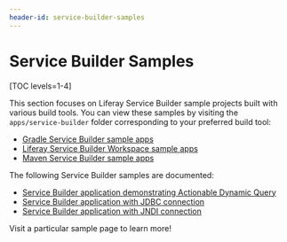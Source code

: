 ```yaml
---
header-id: service-builder-samples
---
```


# Service Builder Samples

[TOC levels=1-4]

This section focuses on Liferay Service Builder sample projects built with
various build tools. You can view these samples by visiting the
`apps/service-builder` folder corresponding to your preferred build tool:

- [Gradle Service Builder sample apps](https://github.com/liferay/liferay-blade-samples/tree/7.2/gradle/apps/service-builder)
- [Liferay Service Builder Workspace sample apps](https://github.com/liferay/liferay-blade-samples/tree/7.2/liferay-workspace/apps/service-builder)
- [Maven Service Builder sample apps](https://github.com/liferay/liferay-blade-samples/tree/7.2/maven/apps/service-builder)

The following Service Builder samples are documented:

- [Service Builder application demonstrating Actionable Dynamic Query](/docs/7-2/reference/-/knowledge_base/r/service-builder-application-demonstrating-actionable-dynamic-query)
- [Service Builder application with JDBC connection](/docs/7-2/reference/-/knowledge_base/r/service-builder-application-using-external-database-via-jdbc)
- [Service Builder application with JNDI connection](/docs/7-2/reference/-/knowledge_base/r/service-builder-application-using-external-database-via-jndi)

Visit a particular sample page to learn more!
